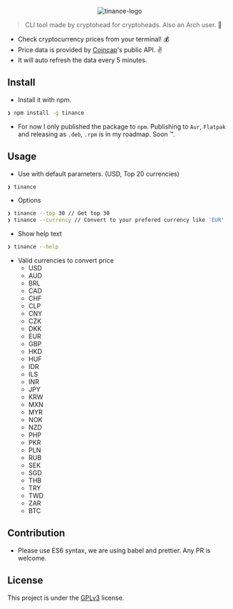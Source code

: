 <p align="center">
  <img src="https://i.imgur.com/iMxSX2r.png" alt="tinance-logo">
</p>

> CLI tool made by cryptohead for cryptoheads. Also an Arch user. 🤯

- Check cryptocurrency prices from your terminal! 💰
- Price data is provided by [Coincap](https://coincap.io/)'s public API. ✌
- It will auto refresh the data every 5 minutes.

## Install

- Install it with npm.

```bash
❯ npm install -g tinance
```

- For now I only published the package to `npm`. Publishing to `Aur`, `Flatpak` and releasing as `.deb`, `.rpm` is in my roadmap. Soon ™️.

## Usage

- Use with default parameters. (USD, Top 20 currencies)

```bash
❯ tinance
```

- Options

```bash
❯ tinance --top 30 // Get top 30
❯ tinance --currency // Convert to your prefered currency like 'EUR'
```

- Show help text

```bash
❯ tinance --help
```

- Valid currencies to convert price
  - USD
  - AUD
  - BRL
  - CAD
  - CHF
  - CLP
  - CNY
  - CZK
  - DKK
  - EUR
  - GBP
  - HKD
  - HUF
  - IDR
  - ILS
  - INR
  - JPY
  - KRW
  - MXN
  - MYR
  - NOK
  - NZD
  - PHP
  - PKR
  - PLN
  - RUB
  - SEK
  - SGD
  - THB
  - TRY
  - TWD
  - ZAR
  - BTC

## Contribution

- Please use ES6 syntax, we are using babel and prettier. Any PR is welcome.

## License

This project is under the [GPLv3](LICENSE.md) license.
